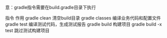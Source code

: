 
意：gradle指令需要在build.gradle目录下执行

指令	作用
gradle clean	清空build目录
gradle classes	编译业务代码和配置文件
gradle test	编译测试代码，生成测试报告
gradle build	构建项目
gradle build -x test	跳过测试构建项目

